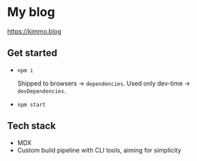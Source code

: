 # My blog

https://kimmo.blog



## Get started

* `npm i`

    Shipped to browsers -> `dependencies`.
    Used only dev-time -> `devDependencies`.

* `npm start`




## Tech stack

* MDX
* Custom build pipeline with CLI tools, aiming for simplicity
